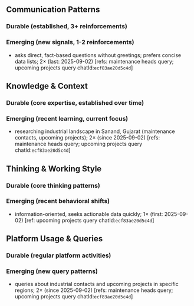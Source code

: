 ## Communication Patterns
### Durable (established, 3+ reinforcements)

### Emerging (new signals, 1-2 reinforcements)
- asks direct, fact-based questions without greetings; prefers concise data lists; 2× (last: 2025-09-02) [refs: maintenance heads query; upcoming projects query chatId:`ecf83ae20d5c4d`]

## Knowledge & Context
### Durable (core expertise, established over time)

### Emerging (recent learning, current focus)
- researching industrial landscape in Sanand, Gujarat (maintenance contacts, upcoming projects); 2× (since 2025-09-02) [refs: maintenance heads query; upcoming projects query chatId:`ecf83ae20d5c4d`]

## Thinking & Working Style
### Durable (core thinking patterns)

### Emerging (recent behavioral shifts)
- information-oriented, seeks actionable data quickly; 1× (first: 2025-09-02) [ref: upcoming projects query chatId:`ecf83ae20d5c4d`]

## Platform Usage & Queries
### Durable (regular platform activities)

### Emerging (new query patterns)
- queries about industrial contacts and upcoming projects in specific regions; 2× (since 2025-09-02) [refs: maintenance heads query; upcoming projects query chatId:`ecf83ae20d5c4d`]